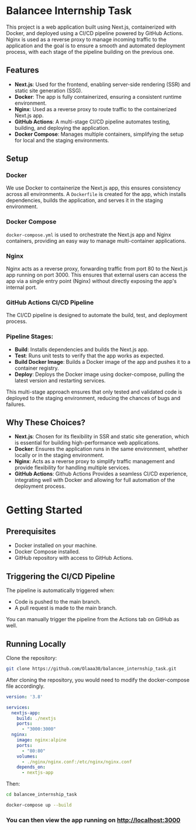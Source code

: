 # Balancee Internship Task

This project is a web application built using Next.js, containerized with Docker, and deployed using a CI/CD pipeline powered by GitHub Actions. Nginx is used as a reverse proxy to manage incoming traffic to the application and the goal is to ensure a smooth and automated deployment process, with each stage of the pipeline building on the previous one.

## Features
- **Next.js**: Used for the frontend, enabling server-side rendering (SSR) and static site generation (SSG).
- **Docker**: The app is fully containerized, ensuring a consistent runtime environment.
- **Nginx**: Used as a reverse proxy to route traffic to the containerized Next.js app.
- **GitHub Actions**: A multi-stage CI/CD pipeline automates testing, building, and deploying the application.
- **Docker Compose**: Manages multiple containers, simplifying the setup for local and the staging environments.

## Setup

### Docker
We use Docker to containerize the Next.js app, this ensures consistency across all environments. A `Dockerfile` is created for the app, which installs dependencies, builds the application, and serves it in the staging environment.

### Docker Compose
`docker-compose.yml` is used to orchestrate the Next.js app and Nginx containers, providing an easy way to manage multi-container applications.

### Nginx
Nginx acts as a reverse proxy, forwarding traffic from port 80 to the Next.js app running on port 3000. This ensures that external users can access the app via a single entry point (Nginx) without directly exposing the app's internal port.

### GitHub Actions CI/CD Pipeline
The CI/CD pipeline is designed to automate the build, test, and deployment process.

### Pipeline Stages:
- **Build**: Installs dependencies and builds the Next.js app.
- **Test**: Runs unit tests to verify that the app works as expected.
- **Build Docker Image**: Builds a Docker image of the app and pushes it to a container registry.
- **Deploy**: Deploys the Docker image using docker-compose, pulling the latest version and restarting services.

This multi-stage approach ensures that only tested and validated code is deployed to the staging environment, reducing the chances of bugs and failures.

## Why These Choices?
- **Next.js**: Chosen for its flexibility in SSR and static site generation, which is essential for building high-performance web applications.
- **Docker**: Ensures the application runs in the same environment, whether locally or in the staging environment.
- **Nginx**: Acts as a reverse proxy to simplify traffic management and provide flexibility for handling multiple services.
- **GitHub Actions**: Github Actions Provides a seamless CI/CD experience, integrating well with Docker and allowing for full automation of the deployment process.

# Getting Started

## Prerequisites
- Docker installed on your machine.
- Docker Compose installed.
- GitHub repository with access to GitHub Actions.

## Triggering the CI/CD Pipeline
The pipeline is automatically triggered when:

- Code is pushed to the main branch.
- A pull request is made to the main branch.

You can manually trigger the pipeline from the Actions tab on GitHub as well.

## Running Locally
Clone the repository:
```bash
git clone https://github.com/Olaaa30/balancee_internship_task.git
```

After cloning the repository, you would need to modify the docker-compose file accordingly.

```yaml
version: '3.8'

services:
  nextjs-app:
    build: ./nextjs
    ports:
      - "3000:3000"
  nginx:
    image: nginx:alpine
    ports:
      - "80:80"
    volumes:
      - ./nginx/nginx.conf:/etc/nginx/nginx.conf
    depends_on:
      - nextjs-app

```

Then:
```bash
cd balancee_internship_task

docker-compose up --build
```

### You can then view the app running on [http://localhost:3000](port)


